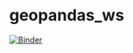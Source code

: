 # geopandas_ws

[![Binder](http://mybinder.org/badge.svg)](http://mybinder.org:/repo/dlab-geo/geopandas_ws)
